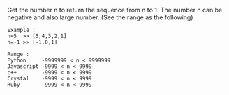 Get the number n to return the sequence from n to 1.
The number n can be negative and also large number. (See the range as the following)
```
Example : 
n=5  >> [5,4,3,2,1]
n=-1 >> [-1,0,1]

Range :
Python     -9999999 < n < 9999999
Javascript -9999 < n < 9999
c++        -9999 < n < 9999
Crystal    -9999 < n < 9999
Ruby       -9999 < n < 9999
```